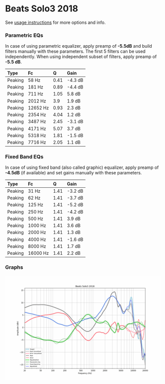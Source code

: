 # Beats Solo3 2018
See [usage instructions](https://github.com/jaakkopasanen/AutoEq#usage) for more options and info.

### Parametric EQs
In case of using parametric equalizer, apply preamp of **-5.5dB** and build filters manually
with these parameters. The first 5 filters can be used independently.
When using independent subset of filters, apply preamp of **-5.5 dB**.

| Type    | Fc       |    Q | Gain    |
|:--------|:---------|:-----|:--------|
| Peaking | 58 Hz    | 0.41 | -4.3 dB |
| Peaking | 181 Hz   | 0.89 | -4.4 dB |
| Peaking | 711 Hz   | 1.05 | 5.8 dB  |
| Peaking | 2012 Hz  | 3.9  | 1.9 dB  |
| Peaking | 12652 Hz | 0.93 | 2.3 dB  |
| Peaking | 2354 Hz  | 4.04 | 1.2 dB  |
| Peaking | 3487 Hz  | 2.45 | -3.1 dB |
| Peaking | 4171 Hz  | 5.07 | 3.7 dB  |
| Peaking | 5318 Hz  | 1.81 | -1.5 dB |
| Peaking | 7716 Hz  | 2.05 | 1.1 dB  |

### Fixed Band EQs
In case of using fixed band (also called graphic) equalizer, apply preamp of **-4.5dB**
(if available) and set gains manually with these parameters.

| Type    | Fc       |    Q | Gain    |
|:--------|:---------|:-----|:--------|
| Peaking | 31 Hz    | 1.41 | -3.2 dB |
| Peaking | 62 Hz    | 1.41 | -3.7 dB |
| Peaking | 125 Hz   | 1.41 | -5.2 dB |
| Peaking | 250 Hz   | 1.41 | -4.2 dB |
| Peaking | 500 Hz   | 1.41 | 3.9 dB  |
| Peaking | 1000 Hz  | 1.41 | 3.6 dB  |
| Peaking | 2000 Hz  | 1.41 | 1.3 dB  |
| Peaking | 4000 Hz  | 1.41 | -1.6 dB |
| Peaking | 8000 Hz  | 1.41 | 1.7 dB  |
| Peaking | 16000 Hz | 1.41 | 2.2 dB  |

### Graphs
![](./Beats%20Solo3%202018.png)